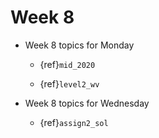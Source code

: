 # Week 8

* Week 8 topics for Monday

  * {ref}`mid_2020`

  * {ref}`level2_wv`

* Week 8 topics for Wednesday

  * {ref}`assign2_sol`

